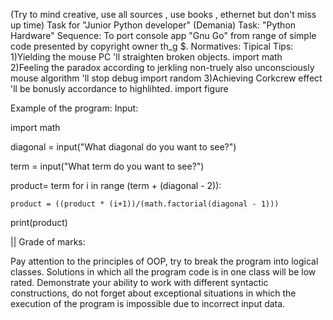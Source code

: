 (Try to mind creative, use all sources , use books , ethernet but don't miss up time) Task for "Junior Python developer" (Demania) Task: "Python Hardware" Sequence:
To port console app "Gnu Go" from range of simple code presented by copyright owner th_g $. Normatives:
                                                                                            Tipical Tips:
1)Yielding the mouse PC 'll straighten broken objects.                                      import math   
2)Feeling the paradox according to jerkling non-truely also unconsciously mouse algorithm 'll stop debug    import random 
3)Achieving Corkcrew effect 'll be bonusly accordance to highlihted.                        import figure

Example of the program: Input:

import math

diagonal = input("What diagonal do you want to see?")

term = input("What term do you want to see?")

product= term
for i in range (term + (diagonal - 2)):

    product = ((product * (i+1))/(math.factorial(diagonal - 1)))

print(product)


|| Grade of marks:

Pay attention to the principles of OOP, try to break the program into logical classes. Solutions in which all the program code is in one class will be low rated. Demonstrate your ability to work with different syntactic constructions, do not forget about exceptional situations in which the execution of the program is impossible due to incorrect input data.
